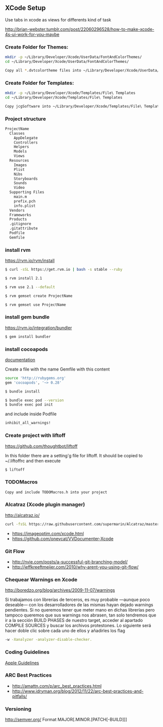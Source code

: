 ## XCode Setup

Use tabs in xcode as views for differents kind of task

http://brian-webster.tumblr.com/post/22060296528/how-to-make-xcode-4s-ui-work-for-you-maybe

### Create Folder for Themes:

```bash
mkdir -p ~/Library/Developer/Xcode/UserData/FontAndColorThemes/
cd ~/Library/Developer/Xcode/UserData/FontAndColorThemes/

Copy all *.dvtcolortheme files into ~/Library/Developer/Xcode/UserData/FontAndColorThemes/
```

### Create Folder for Templates:

```bash
mkdir -p ~/Library/Developer/Xcode/Templates/File\ Templates
cd ~/Library/Developer/Xcode/Templates/File\ Templates

Copy jcgSoftware into ~/Library/Developer/Xcode/Templates/File\ Templates
```


### Project structure

```bash
ProjectName
  Classes
    AppDelegate
    Controllers
    Helpers
    Models
    Views
  Resources
    Images
    Plist
    Nibs
    Storyboards
    Sounds
    Video
  Supporting Files
    main.m
    prefix.pch
    info.plist
  Vendors
  Frameworks
  Products
  .gitignore
  .gitattribute
  Podfile
  Gemfile
  ```

### install rvm

https://rvm.io/rvm/install

```bash
$ curl -sSL https://get.rvm.io | bash -s stable --ruby

$ rvm install 2.1

$ rvm use 2.1 --default

$ rvm gemset create ProjectName

$ rvm gemset use ProjectName
```


### install gem bundle

https://rvm.io/integration/bundler

```bash
$ gem install bundler
```



### install cocoapods

[documentation](https://guides.cocoapods.org/using/using-cocoapods.html)

Create a file with the name Gemfile with this content

```bash
source 'http://rubygems.org'
gem 'cocoapods', '~> 0.28'
```

```bash
$ bundle install

$ bundle exec pod --version
$ bundle exec pod init

```

and include inside Podfile

```bash
inhibit_all_warnings!
```

### Create project with liftoff

https://github.com/thoughtbot/liftoff

In this folder there are a setting'g file for liftoff. It should be copied to ~/.liftoffrc
and then execute

```bash
$ liftoff
```

### TODOMacros

```bash
Copy and include TODOMacros.h into your project
```

### Alcatraz (Xcode plugin manager)

http://alcatraz.io/

```bash
curl -fsSL https://raw.githubusercontent.com/supermarin/Alcatraz/master/Scripts/install.sh | sh
```

* https://imageoptim.com/xcode.html
* https://github.com/onevcat/VVDocumenter-Xcode

### Git Flow

* http://nvie.com/posts/a-successful-git-branching-model/
* http://jeffkreeftmeijer.com/2010/why-arent-you-using-git-flow/

### Chequear Warnings en Xcode

http://boredzo.org/blog/archives/2009-11-07/warnings

Si trabajamos con librerías de terceros, es muy probable —aunque poco deseable— con los desarrolladores de las mismas hayan dejado warnings pendientes. Si no queremos tener que meter mano en dichas librerías pero tampoco queremos que sus warnings nos abrasen, tan solo tendremos que ir a la sección BUILD PHASES de nuestro target, acceder al apartado COMPILE SOURCES y buscar los archivos protestones. Lo siguiente será hacer doble clic sobre cada uno de ellos y añadirles los flag
```bash
-w -Xanalyzer -analyzer-disable-checker.
```

### Coding Guidelines

[Apple Guidelines](https://developer.apple.com/library/mac/documentation/Cocoa/Conceptual/CodingGuidelines/CodingGuidelines.html)

### ARC Best Practices

* http://amattn.com/p/arc_best_practices.html
* http://www.idryman.org/blog/2012/11/22/arc-best-practices-and-pitfalls/

### Versioning

http://semver.org/
Format MAJOR[.MINOR.[PATCH[-BUILD]]]
